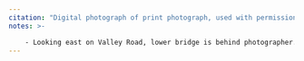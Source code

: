 ```yaml
---
citation: "Digital photograph of print photograph, used with permission from Caroline Valley Community Church."
notes: >-

    - Looking east on Valley Road, lower bridge is behind photographer. Note that this shows the original steeple that was blown down in a "severe electric and wind storm" in the late afternoon on Saturday 25, Apr 1925. (See 29 Apr 1925, The Ithaca Journal (Ithaca NY), p14.)
---
```



